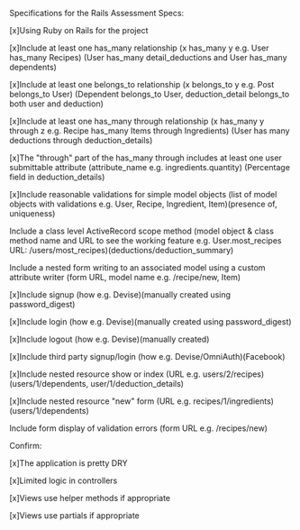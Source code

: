 Specifications for the Rails Assessment
Specs:

 [x]Using Ruby on Rails for the project

 [x]Include at least one has_many relationship (x has_many y e.g. User has_many Recipes) (User has_many detail_deductions and User has_many dependents)

 [x]Include at least one belongs_to relationship (x belongs_to y e.g. Post belongs_to User) (Dependent belongs_to User, deduction_detail belongs_to both user and deduction)

 [x]Include at least one has_many through relationship (x has_many y through z e.g. Recipe has_many Items through Ingredients) (User has many deductions through deduction_details)

 [x]The "through" part of the has_many through includes at least one user submittable attribute (attribute_name e.g. ingredients.quantity) (Percentage field in deduction_details)

 [x]Include reasonable validations for simple model objects (list of model objects with validations e.g. User, Recipe, Ingredient, Item)(presence of, uniqueness)

 Include a class level ActiveRecord scope method (model object & class method name and URL to see the working feature e.g. User.most_recipes URL: /users/most_recipes)(deductions/deduction_summary)

 Include a nested form writing to an associated model using a custom attribute writer (form URL, model name e.g. /recipe/new, Item)

 [x]Include signup (how e.g. Devise)(manually created using password_digest)

 [x]Include login (how e.g. Devise)(manually created using password_digest)

 [x]Include logout (how e.g. Devise)(manually created)

 [x]Include third party signup/login (how e.g. Devise/OmniAuth)(Facebook)

 [x]Include nested resource show or index (URL e.g. users/2/recipes)(users/1/dependents, user/1/deduction_details)

 [x]Include nested resource "new" form (URL e.g. recipes/1/ingredients)(users/1/dependents)

 Include form display of validation errors (form URL e.g. /recipes/new)

Confirm:

 [x]The application is pretty DRY

 [x]Limited logic in controllers

 [x]Views use helper methods if appropriate

 [x]Views use partials if appropriate
